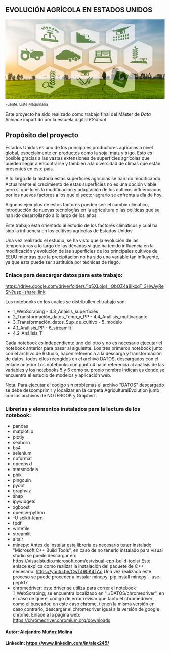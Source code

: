 ## EVOLUCIÓN AGRÍCOLA EN ESTADOS UNIDOS
![Agricultura image](./NOTEBOOKS/images/tecnologia_agricultura.jpg)
<sub>Fuente: Liste Maquinaria</sub>

Este proyecto ha sido realizado como trabajo final del Máster de *Data Science* impartido por la escuela digital *KSchool*

## Propósito del proyecto
Estados Unidos es uno de los principales productores agrícolas a nivel global, especialmente en productos como la soja, maíz y trigo. Esto es posible gracias a las vastas extensiones de superficies agrícolas que pueden llegar a encontrarse y también a la diversidad de climas que están presentes en este país. 

A lo largo de la historia estas superficies agrícolas se han ido modificando. Actualmente el crecimiento de estas superficies no es una opción viable pero sí que lo es la modificación y adaptación de los cultivos influenciados por los nuevos factores a los que el sector agrario se enfrenta a día de hoy.

Algunos ejemplos de estos factores pueden ser: el cambio climático, introducción de nuevas tecnologías en la agricultura o las políticas que se han ido desarrollando a lo largo de los años.

Este trabajo está orientado al estudio de los factores climáticos y cuál ha sido la influencia en los cultivos agrícolas de Estados Unidos.

Una vez realizado el estudio, se ha visto que la evolución de las temperaturas a lo largo de las décadas sí que ha tenido influencia en la modificación y evolución de las superficies de los principales cultivos de EEUU mientras que la precipitación no ha sido una variable tan influyente, ya que esta puede ser sustituida por técnicas de riego.


### Enlace para descargar datos para este trabajo:
https://drive.google.com/drive/folders/1q5XLojqI__ObQZ4a8lkxqT_3HwAyReSN?usp=share_link

Los notebooks en los cuales se distribullen el trabajo son:

- 1_WebScraping                                 - 4.3_Anáisis_superficies
- 2_Transformación_datos_Temp_y_PP              - 4.4_Análisis_multivariante
- 3_Transformación_datos_Sup_de_cultivo         - 5_modelo
- 4.1_Análisis_PP                               - 6_streamlit
- 4.2_Análisis_T

Cada notebook es independiente uno del otro y no es necesario ejecutar el notebook anterior para pasar al siguiente.
Los tres primeros notebook junto con el archivo de Rstudio, hacen referencia a la descarga y transformación de datos, todos ellos recogidos en el archivo DATOS, descargados con el enlace anterior
Los notebooks con punto 4 hace referencia al análisis de las variables y los notebooks 5 y 6 como su propio nombre indican es donde se encuentra el estudio de modelos y aplicación web.

Nota: Para ejecutar el codigo sin problemas el archivo "DATOS" descargado se debe descomprimir y localizar en la carpeta AgriculturalEvolution junto con los archivos de NOTEBOOK y Graphviz.

### Librerias y elementos instalados para la lectura de los notebook:
- pandas
- matplotlib
- plotly
- seaborn
- bs4
- selenium
- nbformat
- openpyxl
- statsmodels
- phik
- pingouin
- pydot
- graphviz
- shap
- ipywidgets
- xgboost
- opencv-python
- -U scikit-learn
- fpdf
- writefile
- streamlit
- altair
- minepy: Antes de instalar esta libreria es necesario tener instalado "Microsoft C++ Build Tools", en caso de no tenerlo instalado para visual studio se puede descargar en:  https://visualstudio.microsoft.com/es/visual-cpp-build-tools/ 
          Este enlace explica como realizar la instalación del paquete de C++ necesario: https://youtu.be/CwT490K4TAo
          Una vez realizado este proceso se puede proceder a instalar minepy: pip install minepy --use-pep517
- chromedriver: este driver se utiliza para correr el notebook 1_WebScraping, se encuentra localizado en "../DATOS/chromedriver", en el caso de que el codigo de error revisar que tanto el chromedriver como el buscador, en este caso chrome, tienen la misma versión en caso contrario, descargar el chromedriver igual a la versión de google chrome. Enlace a la pagina web: https://chromedriver.chromium.org/downloads 

#### Autor: Alejandro Muñoz Molina
#### LinkedIn: https://www.linkedin.com/in/alex245/     